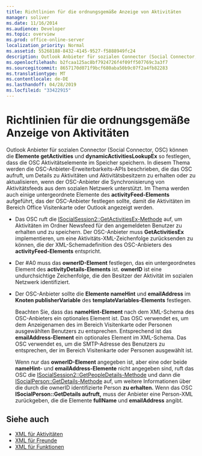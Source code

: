 ```yaml
---
title: Richtlinien für die ordnungsgemäße Anzeige von Aktivitäten
manager: soliver
ms.date: 11/16/2014
ms.audience: Developer
ms.topic: overview
ms.prod: office-online-server
localization_priority: Normal
ms.assetid: 55268188-8432-4145-9527-f5888949fc24
description: Outlook Anbieter für sozialen Connector (Social Connector, OSC) können die Elemente getActivities und dynamicActivitiesLookupEx so festlegen, dass die OSC Aktivitätselemente im Speicher speichern.
ms.openlocfilehash: b2fcaa125ac8bf7924726f4f09ff507769c3a3f7
ms.sourcegitcommit: 8657170d071f9bcf680aba50b9c07f2a4fb82283
ms.translationtype: MT
ms.contentlocale: de-DE
ms.lasthandoff: 04/28/2019
ms.locfileid: "33422915"
---
```

# <a name="guidelines-for-properly-displaying-activities"></a>Richtlinien für die ordnungsgemäße Anzeige von Aktivitäten

Outlook Anbieter für sozialen Connector (Social Connector, OSC) können die **Elemente getActivities** und **dynamicActivitiesLookupEx** so festlegen, dass die OSC Aktivitätselemente im Speicher speichern. In diesem Thema werden die OSC-Anbieter-Erweiterbarkeits-APIs beschrieben, die das OSC aufruft, um Details zu Aktivitäten und Aktivitätsbesitzern zu erhalten oder zu aktualisieren, wenn der OSC-Anbieter die Synchronisierung von Aktivitätsfeeds aus dem sozialen Netzwerk unterstützt. Im Thema werden auch einige untergeordnete Elemente des **activityFeed-Elements** aufgeführt, das der OSC-Anbieter festlegen sollte, damit die Aktivitäten im Bereich Office Visitenkarte oder Outlook angezeigt werden. 
  
- Das OSC ruft die [ISocialSession2::GetActivitiesEx-Methode](isocialsession2-getactivitiesex.md) auf, um Aktivitäten im Ordner Newsfeed für den angemeldeten Benutzer zu erhalten und zu speichern. Der OSC-Anbieter muss **GetActivitiesEx** implementieren, um eine Aktivitäts-XML-Zeichenfolge zurücksenden zu können, die der XML-Schemadefinition des OSC-Anbieters des **activityFeed-Elements** entspricht.  
    
- Der #A0 muss das **ownerID-Element** festlegen, das ein untergeordnetes Element des **activityDetails-Elements** ist. **ownerID** ist eine undurchsichtige Zeichenfolge, die den Besitzer der Aktivität im sozialen Netzwerk identifiziert. 
    
- Der OSC-Anbieter sollte die **Elemente nameHint** und **emailAddress** im **Knoten publisherVariable** des **templateVariables-Elements** festlegen. 
    
   Beachten Sie, dass das **nameHint-Element** nach dem XML-Schema des OSC-Anbieters ein optionales Element ist. Das OSC verwendet es, um dem Anzeigenamen des im Bereich Visitenkarte oder Personen ausgewählten Benutzers zu entsprechen. Entsprechend ist das **emailAddress-Element** ein optionales Element im XML-Schema. Das OSC verwendet es, um die SMTP-Adresse des Benutzers zu entsprechen, der im Bereich Visitenkarte oder Personen ausgewählt ist. 
    
   Wenn nur das **ownerID-Element** angegeben ist, aber eine oder beide **nameHint-** und **emailAddress-Elemente** nicht angegeben sind, ruft das OSC die [ISocialSession2::GetPeopleDetails-Methode](isocialsession2-getpeopledetails.md) und dann die [ISocialPerson::GetDetails-Methode](isocialperson-getdetails.md) auf, um weitere Informationen über die durch die ownerID identifizierte Person **zu erhalten.** Wenn das OSC **ISocialPerson::GetDetails aufruft,** muss der Anbieter eine Person-XML  zurückgeben, die die Elemente **fullName** und **emailAddress** angibt. 
    
## <a name="see-also"></a>Siehe auch

- [XML für Aktivitäten](xml-for-activities.md)  
- [XML für Freunde](xml-for-friends.md)  
- [XML für Funktionen](xml-for-capabilities.md)

